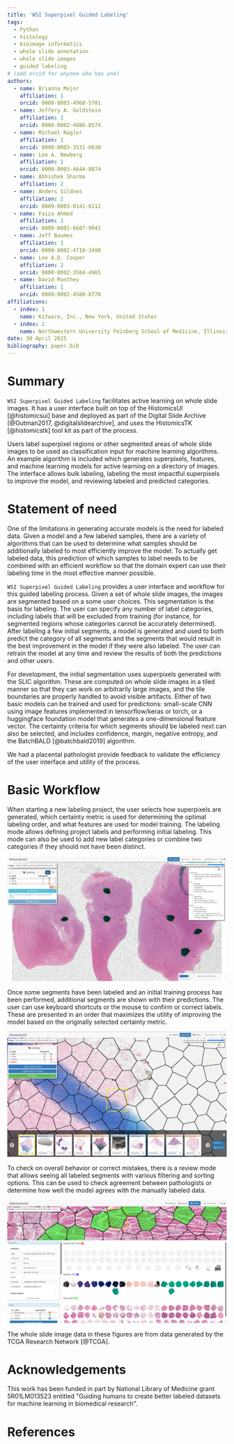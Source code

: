 ```yaml
---
title: 'WSI Superpixel Guided Labeling'
tags:
  - Python
  - histology 
  - bioimage informatics 
  - whole slide annotation 
  - whole slide images
  - guided labeling
# (add orcid for anyone who has one)
authors:
  - name: Brianna Major
    affiliation: 1
    orcid: 0000-0003-4968-5701
  - name: Jeffery A. Goldstein
    affiliation: 2
    orcid: 0000-0002-4086-057X
  - name: Michael Nagler
    affiliation: 1
    orcid: 0000-0003-3531-6630
  - name: Lee A. Newberg
    affiliation: 1
    orcid: 0000-0003-4644-8874
  - name: Abhishek Sharma
    affiliation: 2
  - name: Anders Sildnes
    affiliation: 2
    orcid: 0009-0003-0141-6112
  - name: Faiza Ahmed
    affiliation: 1
    orcid: 0000-0001-6687-9941
  - name: Jeff Baumes
    affiliation: 1
    orcid: 0000-0002-4719-3490
  - name: Lee A.D. Cooper
    affiliation: 2
    orcid: 0000-0002-3504-4965
  - name: David Manthey
    affiliation: 1
    orcid: 0000-0002-4580-8770
affiliations:
  - index: 1
    name: Kitware, Inc., New York, United States
  - index: 2
    name: Northwestern University Feinberg School of Medicine, Illinois, United States
date: 30 April 2025
bibliography: paper.bib
---
```


# Summary

`WSI Superpixel Guided Labeling` facilitates active learning on whole slide images.  It has a user interface built on top of the HistomicsUI [@histomicsui] base and deployed as part of the Digital Slide Archive [@Gutman2017, @digitalslidearchive], and uses the HistomicsTK [@histomicstk] tool kit as part of the process. 

Users label superpixel regions or other segmented areas of whole slide images to be used as classification input for machine learning algorithms.  An example algorithm is included which generates superpixels, features, and machine learning models for active learning on a directory of images.  The interface allows bulk labeling, labeling the most impactful superpixels to improve the model, and reviewing labeled and predicted categories.

# Statement of need

One of the limitations in generating accurate models is the need for labeled data.  Given a model and a few labeled samples, there are a variety of algorithms that can be used to determine what samples should be additionally labeled to most efficiently improve the model.  To actually get labeled data, this prediction of which samples to label needs to be combined with an efficient workflow so that the domain expert can use their labeling time in the most effective manner possible.

`WSI Superpixel Guided Labeling` provides a user interface and workflow for this guided labeling process.  Given a set of whole slide images, the images are segmented based on a some user choices.  This segmentation is the basis for labeling.  The user can specify any number of label categories, including labels that will be excluded from training (for instance, for segmented regions whose categories cannot be accurately determined).  After labeling a few initial segments, a model is generated and used to both predict the category of all segments and the segments that would result in the best improvement in the model if they were also labeled.  The user can retrain the model at any time and review the results of both the predictions and other users.

For development, the initial segmentation uses superpixels generated with the SLIC algorithm.  These are computed on whole slide images in a tiled manner so that they can work on arbitrarily large images, and the tile boundaries are properly handled to avoid visible artifacts.  Either of two basic models can be trained and used for predictions: small-scale CNN using image features implemented in tensorflow/keras or torch, or a huggingface foundation model that generates a one-dimensional feature vector.  The certainty criteria for which segments should be labeled next can also be selected, and includes confidence, margin, negative entropy, and the BatchBALD [@batchbald2019] algorithm.

We had a placental pathologist provide feedback to validate the efficiency of the user interface and utility of the process.

# Basic Workflow

When starting a new labeling project, the user selects how superpixels are generated, which certainty metric is used for determining the optimal labeling order, and what features are used for model training.  The labeling mode allows defining project labels and performing initial labeling.  This mode can also be used to add new label categories or combine two categories if they should not have been distinct.

![The Bulk Labeling interface showing one of the project images divided into superpixels with some categories defined.  A user can "paint" areas with known labels as an initial seed for the guided labeling process](../docs/screenshots/initial_labels.png)

Once some segments have been labeled and an initial training process has been performed, additional segments are shown with their predictions.  The user can use keyboard shortcuts or the mouse to confirm or correct labels.  These are presented in an order that maximizes the utility of improving the model based on the originally selected certainty metric.

![The Guided Labeling interface showing a row of superpixels to be labeled and part of a whole slide image](../docs/screenshots/active_learning_view.png)

To check on overall behavior or correct mistakes, there is a review mode that allows seeing all labeled segments with various filtering and sorting options.  This can be used to check agreement between pathologists or determine how well the model agrees with the manually labeled data.

![The Review interface showing labeled superpixels in each category](../docs/screenshots/reviewmode.png)

The whole slide image data in these figures are from data generated by the TCGA Research Network [@TCGA].

# Acknowledgements

This work has been funded in part by National Library of Medicine grant 5R01LM013523 entitled "Guiding humans to create better labeled datasets for machine learning in biomedical research".

# References

